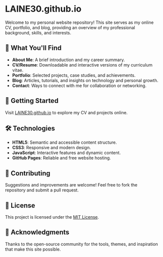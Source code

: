 # LAINE30.github.io

Welcome to my personal website repository! This site serves as my online CV, portfolio, and blog, providing an overview of my professional background, skills, and interests.

## 🌟 What You'll Find

- **About Me**: A brief introduction and my career summary.
- **CV/Resume**: Downloadable and interactive versions of my curriculum vitae.
- **Portfolio**: Selected projects, case studies, and achievements.
- **Blog**: Articles, tutorials, and insights on technology and personal growth.
- **Contact**: Ways to connect with me for collaboration or networking.

## 🚀 Getting Started

Visit [LAINE30.github.io](https://LAINE30.github.io) to explore my CV and projects online.

## 🛠️ Technologies

- **HTML5**: Semantic and accessible content structure.
- **CSS3**: Responsive and modern design.
- **JavaScript**: Interactive features and dynamic content.
- **GitHub Pages**: Reliable and free website hosting.

## 🤝 Contributing

Suggestions and improvements are welcome! Feel free to fork the repository and submit a pull request.

## 📄 License

This project is licensed under the [MIT License](LICENSE).

## 🙏 Acknowledgments

Thanks to the open-source community for the tools, themes, and inspiration that make this site possible.
